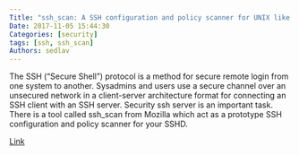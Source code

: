 ```yaml
---
Title: "ssh_scan: A SSH configuration and policy scanner for UNIX like server"
Date: 2017-11-05 15:44:30
Categories: [security]
tags: [ssh, ssh_scan]
Authors: sedlav
---
```


The SSH (“Secure Shell”) protocol is a method for secure remote login from one system to another. Sysadmins and users use a secure channel over an unsecured network in a client-server architecture format for connecting an SSH client with an SSH server. Security ssh server is an important task. There is a tool called ssh_scan from Mozilla which act as a prototype SSH configuration and policy scanner for your SSHD.

[Link](https://www.cyberciti.biz/security/ssh_scan-a-ssh-configuration-and-policy-scanner-for-linux-and-unix-server/)
